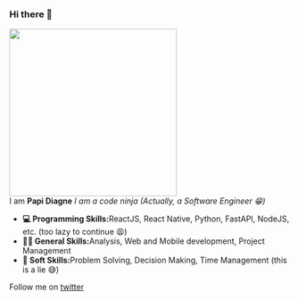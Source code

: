 ### Hi there 👋

<!--
**nushen96/nushen96** is a ✨ _special_ ✨ repository because its `README.md` (this file) appears on your GitHub profile.


- 🔭 I’m currently working on ...
- 🌱 I’m currently learning ...
- 👯 I’m looking to collaborate on ...
- 🤔 I’m looking for help with ...
- 💬 Ask me about ...
- 📫 How to reach me: ...
- 😄 Pronouns: ...
- ⚡ Fun fact: ...
-->

<img src="https://i.pinimg.com/originals/13/e6/a2/13e6a291f7e0f98bd9482ef99dc6da9a.gif" style="width:300px; height: auto"/>
<div>
  I am <b>Papi Diagne</b>
  <i>I am a code ninja (Actually, a Software Engineer 😁)</i>
</div>
<ul>
  <li><b>💻 Programming Skills:</b>ReactJS, React Native, Python, FastAPI, NodeJS, etc. (too lazy to continue 😩)</li>
  <li><b>🤹🏿 General Skills:</b>Analysis, Web and Mobile development, Project Management</li>
  <li><b>🧠 Soft Skills:</b>Problem Solving, Decision Making, Time Management (this is a lie 😅)</li>
</ul>
Follow me on <a href="https://twitter.com/papidiagne30" target="_blank">twitter</a>
 
